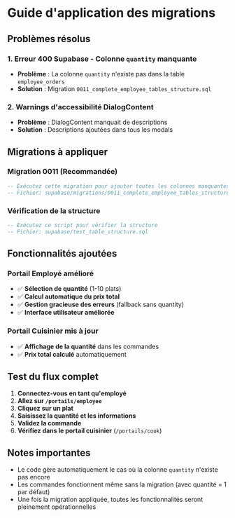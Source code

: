 # Guide d'application des migrations

## Problèmes résolus

### 1. Erreur 400 Supabase - Colonne `quantity` manquante
- **Problème** : La colonne `quantity` n'existe pas dans la table `employee_orders`
- **Solution** : Migration `0011_complete_employee_tables_structure.sql`

### 2. Warnings d'accessibilité DialogContent
- **Problème** : DialogContent manquait de descriptions
- **Solution** : Descriptions ajoutées dans tous les modals

## Migrations à appliquer

### Migration 0011 (Recommandée)
```sql
-- Exécutez cette migration pour ajouter toutes les colonnes manquantes
-- Fichier: supabase/migrations/0011_complete_employee_tables_structure.sql
```

### Vérification de la structure
```sql
-- Exécutez ce script pour vérifier la structure
-- Fichier: supabase/test_table_structure.sql
```

## Fonctionnalités ajoutées

### Portail Employé amélioré
- ✅ **Sélection de quantité** (1-10 plats)
- ✅ **Calcul automatique du prix total**
- ✅ **Gestion gracieuse des erreurs** (fallback sans quantity)
- ✅ **Interface utilisateur améliorée**

### Portail Cuisinier mis à jour
- ✅ **Affichage de la quantité** dans les commandes
- ✅ **Prix total calculé** automatiquement

## Test du flux complet

1. **Connectez-vous en tant qu'employé**
2. **Allez sur `/portails/employee`**
3. **Cliquez sur un plat**
4. **Saisissez la quantité et les informations**
5. **Validez la commande**
6. **Vérifiez dans le portail cuisinier** (`/portails/cook`)

## Notes importantes

- Le code gère automatiquement le cas où la colonne `quantity` n'existe pas encore
- Les commandes fonctionnent même sans la migration (avec quantité = 1 par défaut)
- Une fois la migration appliquée, toutes les fonctionnalités seront pleinement opérationnelles






